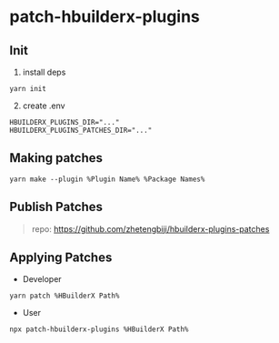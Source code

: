 # patch-hbuilderx-plugins

## Init

1. install deps

```
yarn init
```

2. create .env

```
HBUILDERX_PLUGINS_DIR="..."
HBUILDERX_PLUGINS_PATCHES_DIR="..."
```

## Making patches

```
yarn make --plugin %Plugin Name% %Package Names%
```

## Publish Patches

> repo: https://github.com/zhetengbiji/hbuilderx-plugins-patches

## Applying Patches

* Developer

```
yarn patch %HBuilderX Path%
```

* User

```
npx patch-hbuilderx-plugins %HBuilderX Path%
```
